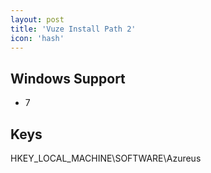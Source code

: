 ```yaml
---
layout: post
title: 'Vuze Install Path 2'
icon: 'hash'
---
```


## Windows Support

- 7



## Keys

HKEY_LOCAL_MACHINE\SOFTWARE\Azureus

